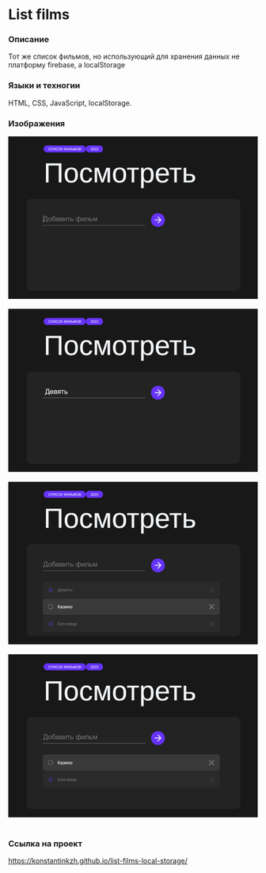 # List films

### Описание
Тот же список фильмов, но использующий для хранения данных не платформу firebase, а localStorage

### Языки и техногии
HTML, CSS, JavaScript, localStorage.

### Изображения
<div class="container" style="display: flex; justify-content: center; flex-direction: column; width: 100%;">
    <img style="margin-bottom: 20px;" src="/images-for-readme/img1.png" width="100%">
    <img style="margin-bottom: 20px;" src="/images-for-readme/img2.png" width="100%">
    <img style="margin-bottom: 20px;" src="/images-for-readme/img3.png" width="100%">
    <img style="margin-bottom: 20px;" src="/images-for-readme/img4.png" width="100%">
</div>

### Ссылка на проект
https://konstantinkzh.github.io/list-films-local-storage/